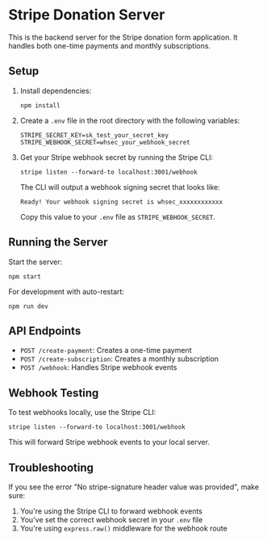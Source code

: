 # Stripe Donation Server

This is the backend server for the Stripe donation form application. It handles both one-time payments and monthly subscriptions.

## Setup

1. Install dependencies:
   ```
   npm install
   ```

2. Create a `.env` file in the root directory with the following variables:
   ```
   STRIPE_SECRET_KEY=sk_test_your_secret_key
   STRIPE_WEBHOOK_SECRET=whsec_your_webhook_secret
   ```

3. Get your Stripe webhook secret by running the Stripe CLI:
   ```
   stripe listen --forward-to localhost:3001/webhook
   ```
   
   The CLI will output a webhook signing secret that looks like:
   ```
   Ready! Your webhook signing secret is whsec_xxxxxxxxxxxx
   ```
   
   Copy this value to your `.env` file as `STRIPE_WEBHOOK_SECRET`.

## Running the Server

Start the server:
```
npm start
```

For development with auto-restart:
```
npm run dev
```

## API Endpoints

- `POST /create-payment`: Creates a one-time payment
- `POST /create-subscription`: Creates a monthly subscription
- `POST /webhook`: Handles Stripe webhook events

## Webhook Testing

To test webhooks locally, use the Stripe CLI:

```
stripe listen --forward-to localhost:3001/webhook
```

This will forward Stripe webhook events to your local server.

## Troubleshooting

If you see the error "No stripe-signature header value was provided", make sure:

1. You're using the Stripe CLI to forward webhook events
2. You've set the correct webhook secret in your `.env` file
3. You're using `express.raw()` middleware for the webhook route 